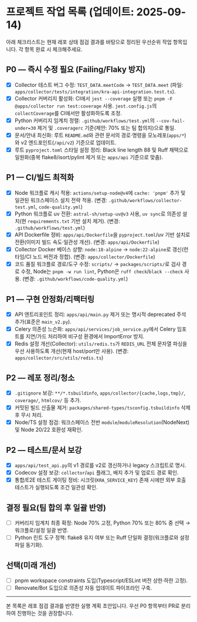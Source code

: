 # 프로젝트 작업 목록 (업데이트: 2025-09-14)

아래 체크리스트는 현재 레포 상태 점검 결과를 바탕으로 정리된 우선순위 작업 항목입니다. 각 항목 완료 시 체크해주세요.

## P0 — 즉시 수정 필요 (Failing/Flaky 방지)
- [x] Collector 테스트 버그 수정: `TEST_DATA.meetCode` → `TEST_DATA.meet` (파일: `apps/collector/tests/integration/kra-api-integration.test.ts`).
- [x] Collector 커버리지 활성화: CI에서 `jest --coverage` 실행 또는 `pnpm -F @apps/collector run test:coverage` 사용. `jest.config.js`의 `collectCoverage`를 CI에서만 활성화하도록 조정.
- [x] Python 커버리지 임계치 정렬: `.github/workflows/test.yml`의 `--cov-fail-under=30` 제거 및 `.coveragerc` 기준(제안: 70% 또는 팀 합의치)으로 통일.
- [x] 문서/안내 최신화: 루트 `README.md`와 관련 문서의 경로·명령을 모노레포(`apps/*`)와 v2 엔드포인트(`/api/v2`) 기준으로 업데이트.
- [x] 루트 `pyproject.toml` 스타일 설정 정리: Black line length 88 및 Ruff 채택으로 일원화(중복 flake8/isort/pylint 제거 또는 `apps/api` 기준으로 맞춤).

## P1 — CI/빌드 최적화
- [x] Node 워크플로 캐시 적용: `actions/setup-node@v4`에 `cache: 'pnpm'` 추가 및 일관된 워크스페이스 설치 전략 적용. (변경: `.github/workflows/collector-test.yml`, `code-quality.yml`)
- [x] Python 워크플로 uv 전환: `astral-sh/setup-uv@v3` 사용, `uv sync`로 의존성 설치(현 `requirements.txt` 기반 설치 제거). (변경: `.github/workflows/test.yml`)
- [x] API Dockerfile 정비: `apps/api/Dockerfile`을 `pyproject.toml`/uv 기반 설치로 전환(이미지 빌드 속도·일관성 개선). (변경: `apps/api/Dockerfile`)
- [x] Collector Docker 베이스 상향: `node:18-alpine` → `node:22-alpine`로 갱신(런타임/CI 노드 버전과 정합). (변경: `apps/collector/Dockerfile`)
- [x] 코드 품질 워크플로 경로/도구 수정: `scripts/` → `packages/scripts/`로 검사 경로 수정, Node는 `pnpm -w run lint`, Python은 `ruff check`/`black --check` 사용. (변경: `.github/workflows/code-quality.yml`)

## P1 — 구현 안정화/리팩터링
- [x] API 엔트리포인트 정리: `apps/api/main.py` 제거 또는 명시적 deprecated 주석 추가(표준은 `main_v2.py`).
- [x] Celery 의존성 느슨화: `apps/api/services/job_service.py`에서 Celery 임포트를 지연/가드 처리하여 비구성 환경에서 ImportError 방지.
- [x] Redis 설정 개선(Collector): `utils/redis.ts`가 `REDIS_URL` 전체 문자열 파싱을 우선 사용하도록 개선(현재 host/port만 사용). (변경: `apps/collector/src/utils/redis.ts`)

## P2 — 레포 정리/청소
- [x] `.gitignore` 보강: `**/*.tsbuildinfo`, `apps/collector/{cache,logs,tmp}/`, `coverage/`, `htmlcov/` 등 추가.
- [x] 커밋된 빌드 산출물 제거: `packages/shared-types/tsconfig.tsbuildinfo` 삭제 후 무시 처리.
- [x] Node/TS 설정 점검: 워크스페이스 전반 `module`/`moduleResolution`(NodeNext) 및 Node 20/22 호환성 재확인.

## P2 — 테스트/문서 보강
- [x] `apps/api/test_api.py`의 v1 경로를 v2로 갱신하거나 legacy 스크립트로 명시.
- [x] Codecov 설정 보강: `collector`/`api` 플래그, 배지 추가 및 업로드 경로 확인.
- [x] 통합/E2E 테스트 게이팅 정비: 시크릿(`KRA_SERVICE_KEY`) 존재 시에만 외부 호출 테스트가 실행되도록 조건 일관성 확인.

## 결정 필요(팀 합의 후 일괄 반영)
- [ ] 커버리지 임계치 최종 확정: Node 70% 고정, Python 70% 또는 80% 중 선택 → 워크플로/설정 일괄 반영.
- [ ] Python 린트 도구 정책: flake8 유지 여부 또는 Ruff 단일화 결정(워크플로와 설정 파일 동기화).

## 선택(미래 개선)
- [ ] pnpm workspace constraints 도입(Typescript/ESLint 버전 상한·하한 고정).
- [ ] Renovate/Bot 도입으로 의존성 자동 업데이트 파이프라인 구축.

---
본 목록은 레포 점검 결과를 반영한 실행 계획 초안입니다. 우선 P0 항목부터 PR로 분리하여 진행하는 것을 권장합니다.
